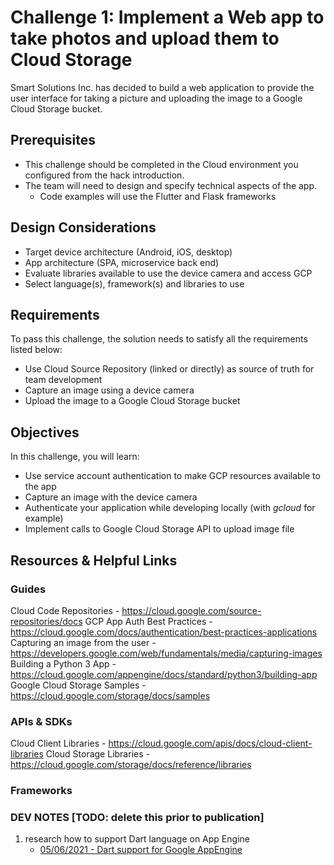 # Challenge 1: Implement a Web app to take photos and upload them to Cloud Storage
Smart Solutions Inc. has decided to build a web application to provide the user interface for taking a picture and uploading the image to a Google Cloud Storage bucket.

## Prerequisites
- This challenge should be completed in the Cloud environment  you configured from the hack introduction. 
- The team will need to design and specify technical aspects of the app. 
  * Code examples will use the Flutter and Flask frameworks

## Design Considerations
- Target device architecture (Android, iOS, desktop)
- App architecture (SPA, microservice back end)
- Evaluate libraries available to use the device camera and access GCP
- Select language(s), framework(s) and libraries to use
 
## Requirements
To pass this challenge, the solution needs to satisfy all the requirements listed below:
- Use Cloud Source Repository (linked or directly) as source of truth for team development
- Capture an image using a device camera
- Upload the image to a Google Cloud Storage bucket


## Objectives 
In this challenge, you will learn:
- Use service account authentication to make GCP resources available to the app
- Capture an image with the device camera
- Authenticate your application while developing locally (with *gcloud* for example)
- Implement calls to Google Cloud Storage API to upload image file

## Resources & Helpful Links
### Guides  
Cloud Code Repositories - <https://cloud.google.com/source-repositories/docs>
GCP App Auth Best Practices - <https://cloud.google.com/docs/authentication/best-practices-applications>
Capturing an image from the user - <https://developers.google.com/web/fundamentals/media/capturing-images>
Building a Python 3 App - <https://cloud.google.com/appengine/docs/standard/python3/building-app>
Google Cloud Storage Samples - <https://cloud.google.com/storage/docs/samples>
  
### APIs & SDKs
Cloud Client Libraries - <https://cloud.google.com/apis/docs/cloud-client-libraries>
Cloud Storage Libraries - <https://cloud.google.com/storage/docs/reference/libraries>

### Frameworks

### DEV NOTES [TODO: delete this prior to publication]
1. research how to support Dart language on App Engine
   - [05/06/2021 - Dart support for Google AppEngine](https://pub.dev/packages/appengine)
  
